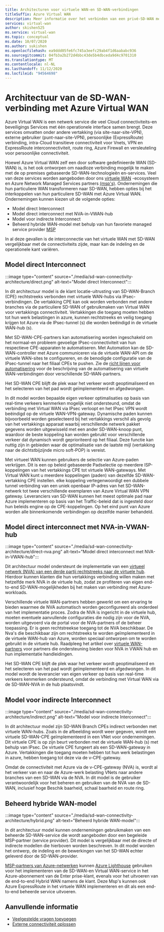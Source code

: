 ```yaml
---
title: Architecturen voor virtuele WAN-en SD-WAN-verbindingen
titleSuffix: Azure Virtual WAN
description: Meer informatie over het verbinden van een privé-SD-WAN met Azure Virtual WAN
services: virtual-wan
author: skishen525
ms.service: virtual-wan
ms.topic: conceptual
ms.date: 10/07/2020
ms.author: sukishen
ms.openlocfilehash: ea9ddd05fe6fc745a3eefc29ab4f1d6aababc936
ms.sourcegitcommit: 04fb3a2b272d4bbc43de5b4dbceda9d4c9701310
ms.translationtype: MT
ms.contentlocale: nl-NL
ms.lasthandoff: 11/12/2020
ms.locfileid: "94564698"
---
```

# <a name="sd-wan-connectivity-architecture-with-azure-virtual-wan"></a>Architectuur van de SD-WAN-verbinding met Azure Virtual WAN

Azure Virtual WAN is een netwerk service die veel Cloud connectiviteits-en beveiligings Services met één operationele interface samen brengt. Deze services omvatten onder andere vertakking (via site-naar-site-VPN), externe gebruiker (punt-naar-site-VPN), persoonlijke (ExpressRoute) verbinding, intra-Cloud transitieve connectiviteit voor Vnets, VPN en ExpressRoute interconnectiviteit, route ring, Azure Firewall en versleuteling voor persoonlijke connectiviteit.

Hoewel Azure Virtual WAN zelf een door software gedefinieerde WAN (SD-WAN) is, is het ook ontworpen om naadloze verbinding mogelijk te maken met de op premises gebaseerde SD-WAN-technologieën en-services. Veel van deze services worden aangeboden door ons [virtuele WAN](virtual-wan-locations-partners.md) -ecosysteem en Azure Network Managed Services partners [(msp's)](../networking/networking-partners-msp.md). Ondernemingen die hun particuliere WAN transformeren naar SD-WAN, hebben opties bij het interkoppelen van hun particuliere SD-WAN met Azure Virtual WAN. Ondernemingen kunnen kiezen uit de volgende opties:

* Model direct Interconnect
* Model direct interconnect met NVA-in-VWAN-hub
* Model voor indirecte Interconnect
* Beheerd hybride WAN-model met behulp van hun favoriete managed service provider [MSP](../networking/networking-partners-msp.md)

In al deze gevallen is de interconnectie van het virtuele WAN met SD-WAN vergelijkbaar met de connectiviteits zijde, maar kan de indeling en de operationele kant variëren.

## <a name="direct-interconnect-model"></a><a name="direct"></a>Model direct Interconnect

:::image type="content" source="./media/sd-wan-connectivity-architecture/direct.png" alt-text="Model direct Interconnect":::

In dit architectuur model is de klant locatie-uitrusting van SD-WAN-Branch (CPE) rechtstreeks verbonden met virtuele WAN-hubs via IPsec-verbindingen. De vertakking CPE kan ook worden verbonden met andere branches via de particuliere SD-WAN of gebruikmaken van Virtual WAN voor vertakkings connectiviteit. Vertakkingen die toegang moeten hebben tot hun werk belastingen in azure, kunnen rechtstreeks en veilig toegang krijgen tot Azure via de IPsec-tunnel (s) die worden beëindigd in de virtuele WAN-hub (s).

Met SD-WAN-CPE-partners kan automatisering worden ingeschakeld om het normaal-en probleem gevoelige IPsec-connectiviteit van hun respectieve CPE-apparaten te automatiseren. Met Automation kan de SD-WAN-controller met Azure communiceren via de virtuele WAN-API om de virtuele WAN-sites te configureren, en de benodigde configuratie van de IPsec-tunnel naar het filiaal CPEs te pushen. Zie de [richt lijnen voor automatisering](virtual-wan-configure-automation-providers.md) voor de beschrijving van de automatisering van virtuele WAN-verbindingen door verschillende SD-WAN-partners.

Het SD-WAN CPE blijft de plek waar het verkeer wordt geoptimaliseerd en het selecteren van het pad wordt geïmplementeerd en afgedwongen. 

In dit model worden bepaalde eigen verkeer optimalisaties op basis van real-time verkeers kenmerken mogelijk niet ondersteund, omdat de verbinding met Virtual WAN via IPsec verloopt en het IPsec VPN wordt beëindigd op de virtuele WAN-VPN-gateway. Dynamische paden kunnen bijvoorbeeld worden geselecteerd bij het vertakkings verschil als gevolg van het vertakkings apparaat waarbij verschillende netwerk pakket gegevens worden uitgewisseld met een ander SD-WAN-knoop punt, waardoor de beste koppeling kan worden gebruikt voor verschillende verkeer dat dynamisch wordt geprioriteerd op het filiaal. Deze functie kan nuttig zijn in gebieden waar de optimalisatie van de laatste mijl (vertakking naar de dichtstbijzijnde micro soft-POP) is vereist.

Met virtueel WAN kunnen gebruikers de selectie van Azure-paden verkrijgen. Dit is een op beleid gebaseerde Padselectie op meerdere ISP-koppelingen van het vertakkings CPE tot virtuele WAN-gateways. Met Virtual WAN kunt u meerdere koppelingen (paden) van dezelfde SD-WAN-vertakking CPE instellen. elke koppeling vertegenwoordigt een dubbele tunnel verbinding van een uniek openbaar IP-adres van het SD-WAN-netwerk tot twee verschillende exemplaren van Azure Virtual WAN VPN gateway. Leveranciers van SD-WAN kunnen het meest optimale pad naar Azure implementeren op basis van het Traffic-beleid dat is ingesteld door hun beleids engine op de CPE-koppelingen. Op het eind punt van Azure worden alle binnenkomende verbindingen op dezelfde manier behandeld.

## <a name="direct-interconnect-model-with-nva-in-vwan-hub"></a><a name="direct"></a>Model direct interconnect met NVA-in-VWAN-hub

:::image type="content" source="./media/sd-wan-connectivity-architecture/direct-nva.png" alt-text="Model direct interconnect met NVA-in-VWAN-hub":::

Dit architectuur model ondersteunt de implementatie van een [virtueel netwerk (NVA) van een derde partij rechtstreeks naar de virtuele hub](./about-nva-hub.md). Hierdoor kunnen klanten die hun vertakkings verbinding willen maken met hetzelfde merk NVA in de virtuele hub, zodat ze profiteren van eigen end-to-end SD-WAN-mogelijkheden bij het maken van verbinding met Azure-workloads. 

Verschillende virtuele WAN-partners hebben gewerkt om een ervaring te bieden waarmee de NVA automatisch worden geconfigureerd als onderdeel van het implementatie proces. Zodra de NVA is ingericht in de virtuele hub, moeten eventuele aanvullende configuraties die nodig zijn voor de NVA, worden uitgevoerd via de portal voor de NVA-partners of de beheer toepassing. Er is geen rechtstreekse toegang tot de NVA beschikbaar. De Nva's die beschikbaar zijn om rechtstreeks te worden geïmplementeerd in de virtuele WAN-hub van Azure, worden speciaal ontworpen om te worden gebruikt in de virtuele hub. Raadpleeg het artikel over [virtuele WAN-partners](virtual-wan-locations-partners.md#partners-with-integrated-virtual-hub-offerings) voor partners die ondersteuning bieden voor NVA in VWAN hub en hun implementatie handleidingen.

Het SD-WAN CPE blijft de plek waar het verkeer wordt geoptimaliseerd en het selecteren van het pad wordt geïmplementeerd en afgedwongen.
In dit model wordt de leverancier van eigen verkeer op basis van real-time verkeers kenmerken ondersteund, omdat de verbinding met Virtual WAN via de SD-WAN-NVA in de hub plaatsvindt.

## <a name="indirect-interconnect-model"></a><a name="indirect"></a>Model voor indirecte Interconnect

:::image type="content" source="./media/sd-wan-connectivity-architecture/indirect.png" alt-text="Model voor indirecte Interconnect":::

In dit architectuur model zijn SD-WAN Branch CPEs indirect verbonden met virtuele WAN-hubs. Zoals in de afbeelding wordt weer gegeven, wordt een virtuele SD-WAN-CPE geïmplementeerd in een VNet voor ondernemingen. Dit virtuele CPE is op zijn beurt verbonden met de virtuele WAN-hub (s) met behulp van IPsec. De virtuele CPE fungeert als een SD-WAN-gateway in Azure. Vertakkingen die toegang moeten hebben tot hun werk belastingen in azure, hebben toegang tot deze via de v-CPE-gateway.

Omdat de connectiviteit met Azure via de v-CPE-gateway (NVA) is, wordt al het verkeer van en naar de Azure-werk belasting VNets naar andere branches van een SD-WAN via de NVA. In dit model is de gebruiker verantwoordelijk voor het beheren en gebruiken van de NVA van de SD-WAN, inclusief hoge Beschik baarheid, schaal baarheid en route ring.
  
## <a name="managed-hybrid-wan-model"></a><a name="hybrid"></a>Beheerd hybride WAN-model

:::image type="content" source="./media/sd-wan-connectivity-architecture/hybrid.png" alt-text="Beheerd hybride WAN-model":::

In dit architectuur model kunnen ondernemingen gebruikmaken van een beheerde SD-WAN-service die wordt aangeboden door een begeleide MSP-partner (service provider). Dit model is vergelijkbaar met de directe of indirecte modellen die hierboven worden beschreven. In dit model worden het ontwerp, de indeling en de bewerkingen van het SD-WAN echter geleverd door de SD-WAN-provider.

[MSP-partners van Azure-netwerken](../networking/networking-partners-msp.md) kunnen [Azure Lighthouse](https://azure.microsoft.com/services/azure-lighthouse/) gebruiken voor het implementeren van de SD-WAN-en Virtual WAN-service in het Azure-abonnement van de Enter prise-klant, evenals voor het uitvoeren van de end-to-end Hybrid WAN namens de klant. Deze Msp's kunnen ook Azure ExpressRoute in het virtuele WAN implementeren en dit als een end-to-end beheerde service uitvoeren.

## <a name="additional-information"></a>Aanvullende informatie

* [Veelgestelde vragen toevoegen](virtual-wan-faq.md)
* [Externe connectiviteit oplossen](work-remotely-support.md)